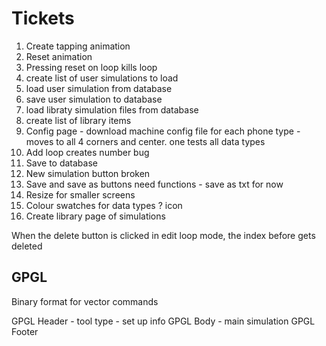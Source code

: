 # Tickets

1. Create tapping animation
2. Reset animation
3. Pressing reset on loop kills loop
4. create list of user simulations to load
5. load user simulation from database
6. save user simulation to database
7. load libraty simulation files from database
8. create list of library items
9. Config page - download machine config file for each phone type - moves to all 4 corners and center. one tests all data types
10. Add loop creates number bug
11. Save to database
12. New simulation button broken
13. Save and save as buttons need functions - save as txt for now
14. Resize for smaller screens
15. Colour swatches for data types ? icon
16. Create library page of simulations

When the delete button is clicked in edit loop mode, the index before gets deleted


## GPGL

Binary format for vector commands

GPGL Header - tool type - set up info
GPGL Body - main simulation
GPGL Footer
